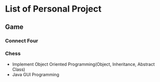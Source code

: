 # List of Personal Project

## Game
### Connect Four
### Chess
- Implement Object Oriented Programming(Object, Inheritance, Abstract Class)
- Java GUI Programming

